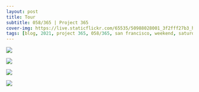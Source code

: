 ```yaml
---
layout: post
title: Tour
subtitle: 058/365 | Project 365
cover-img: https://live.staticflickr.com/65535/50988028001_3f2fff27b3_h.jpg
tags: [blog, 2021, project 365, 058/365, san francisco, weekend, saturday]
---
```

<p class="post-img-wrap">
  <img src="https://live.staticflickr.com/65535/50987395721_e8e69353f0_h.jpg">
</p>
<p class="post-img-wrap">
  <img src="https://live.staticflickr.com/65535/50987501007_9a627fb998_h.jpg">
</p>
<p class="post-img-wrap">
  <img src="https://live.staticflickr.com/65535/50986685658_dca41e4ab5_h.jpg">
</p>
<p class="post-img-wrap">
  <img src="https://live.staticflickr.com/65535/50987500562_27169683ad_h.jpg">
</p>
